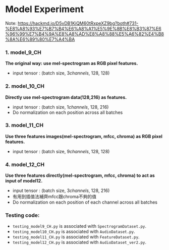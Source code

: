 # Model Experiment
Note: https://hackmd.io/D5vDB1KiQM60tRxpeXZ9bg?both#731-%E8%A8%93%E7%B7%B4%E6%A8%A1%E5%9E%8B%E8%B3%87%E6%96%99%E7%B4%9A%E8%A8%AD%E8%A8%88%E5%A6%82%E4%B8%8A%E6%89%80%E7%A4%BA

### 1. model_9_CH
**The original way: use mel-spectrogram as RGB pixel features.**
* input tensor : (batch size, 3*channels*, 128, 128)

### 2. model_10_CH
**Directly use mel-spectrogram data(128,216) as features.**
* input tensor : (batch size, 1*channels*, 128, 216)  
* Do normalization on each position across all batches
### 3. model_11_CH
**Use three features images(mel-spectrogram, mfcc, chroma) as RGB pixel features.**
* input tensor : (batch size, 9*channels*, 128, 128)

### 4. model_12_CH
**Use three features directly(mel-spectrogram, mfcc, chroma) to act as input of model12.**
* input tensor : (batch size, 3*channels*, 128, 216)
* 有用到插值法補齊mfcc跟chroma不夠的值
* Do normalization on each position of each channel across all batches

### Testing code:
* `testing_model9_CH.py` is associated with `SpectrogramDataset.py`.
* `testing_model10_CH.py` is associated with `AudioDataset.py`.
* `testing_model11_CH.py` is associated with `FeatureDataset.py`.
* `testing_model12_CH.py` is associated with `AudioDataset_ver2.py`.